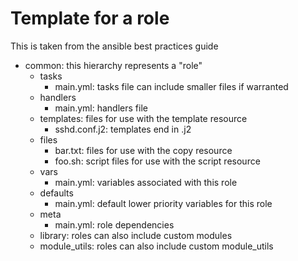 # Template for a role

This is taken from the ansible best practices guide

- common: this hierarchy represents a "role"
    - tasks
        - main.yml:  tasks file can include smaller files if warranted
    - handlers
        - main.yml: handlers file
    - templates: files for use with the template resource
        - sshd.conf.j2: templates end in .j2
    - files
        - bar.txt: files for use with the copy resource
        - foo.sh: script files for use with the script resource
    - vars
        - main.yml: variables associated with this role
    - defaults
        - main.yml:  default lower priority variables for this role
    - meta
        - main.yml: role dependencies
    - library: roles can also include custom modules
    - module_utils: roles can also include custom module_utils

